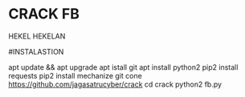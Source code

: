 # CRACK FB


HEKEL HEKELAN

#INSTALASTION

apt update && apt upgrade
apt istall git
apt install python2
pip2 install requests
pip2 install mechanize
git cone https://github.com/jagasatrucyber/crack
cd crack
python2 fb.py
